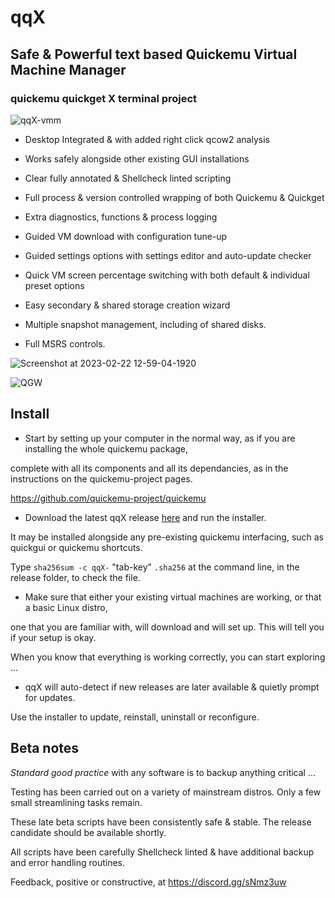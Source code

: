 # qqX

## Safe & Powerful text based Quickemu Virtual Machine Manager

### quickemu quickget X terminal project

![qqX-vmm](https://github.com/TuxVinyards/qqX/assets/3956806/18e5c495-8072-49a5-8b9c-e1302549efcf)

- Desktop Integrated & with added right click qcow2 analysis

- Works safely alongside other existing GUI installations

- Clear fully annotated & Shellcheck linted scripting

- Full process & version controlled wrapping of both Quickemu & Quickget

- Extra diagnostics, functions & process logging

- Guided VM download with configuration tune-up

- Guided settings options with settings editor and auto-update checker

- Quick VM screen percentage switching with both default & individual preset options

- Easy secondary & shared storage creation wizard

- Multiple snapshot management, including of shared disks.  

- Full MSRS controls.
  
![Screenshot at 2023-02-22 12-59-04-1920](https://user-images.githubusercontent.com/3956806/220619057-f63883d2-4d0d-4130-94e1-d444f1567be4.jpg)

![QGW](https://github.com/TuxVinyards/quickemu-mod/assets/3956806/c948f51a-a954-4180-ba62-1d5045e5f4fc)

## Install

- Start by setting up your computer in the normal way, as if you are installing the whole quickemu package, 

complete with all its components and all its dependancies, as in the instructions on the quickemu-project pages.

<https://github.com/quickemu-project/quickemu>


- Download the latest qqX release [here](https://github.com/TuxVinyards/qqX/releases/latest) and run the installer.

It may be installed alongside any pre-existing quickemu interfacing, such as quickgui or quickemu shortcuts.

Type `sha256sum -c qqX-` "tab-key" `.sha256`  at the command line, in the release folder, to check the file.


- Make sure that either your existing virtual machines are working, or that a basic Linux distro,

one that you are familiar with, will download and will set up.  This will tell you if your setup is okay.

When you know that everything is working correctly, you can start exploring ...


- qqX will auto-detect if new releases are later available & quietly prompt for updates.

Use the installer to update, reinstall, uninstall or reconfigure.


## Beta notes

*Standard good practice* with any software is to backup anything critical ...

Testing has been carried out on a variety of mainstream distros. Only a few small streamlining tasks remain.

These late beta scripts have been consistently safe & stable.  The release candidate should be available shortly.

All scripts have been carefully Shellcheck linted & have additional backup and error handling routines.

Feedback, positive or constructive, at <https://discord.gg/sNmz3uw>
